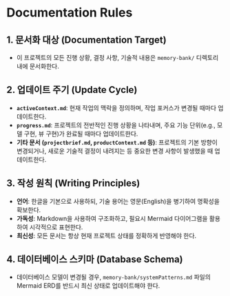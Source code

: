 # Documentation Rules

## 1. 문서화 대상 (Documentation Target)

- 이 프로젝트의 모든 진행 상황, 결정 사항, 기술적 내용은 `memory-bank/` 디렉토리 내에 문서화한다.

## 2. 업데이트 주기 (Update Cycle)

- **`activeContext.md`**: 현재 작업의 맥락을 정의하며, 작업 포커스가 변경될 때마다 업데이트한다.
- **`progress.md`**: 프로젝트의 전반적인 진행 상황을 나타내며, 주요 기능 단위(e.g., 모델 구현, 뷰 구현)가 완료될 때마다 업데이트한다.
- **기타 문서 (`projectbrief.md`, `productContext.md` 등)**: 프로젝트의 기본 방향이 변경되거나, 새로운 기술적 결정이 내려지는 등 중요한 변경 사항이 발생했을 때 업데이트한다.

## 3. 작성 원칙 (Writing Principles)

- **언어**: 한글을 기본으로 사용하되, 기술 용어는 영문(English)을 병기하여 명확성을 확보한다.
- **가독성**: Markdown을 사용하여 구조화하고, 필요시 Mermaid 다이어그램을 활용하여 시각적으로 표현한다.
- **최신성**: 모든 문서는 항상 현재 프로젝트 상태를 정확하게 반영해야 한다.

## 4. 데이터베이스 스키마 (Database Schema)

- 데이터베이스 모델이 변경될 경우, `memory-bank/systemPatterns.md` 파일의 Mermaid ERD를 반드시 최신 상태로 업데이트해야 한다.
